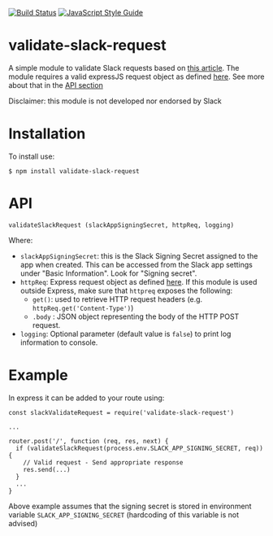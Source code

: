 [![Build Status](https://travis-ci.org/gverni/validate-slack-request.svg?branch=master)](https://travis-ci.org/gverni/validate-slack-request) [![JavaScript Style Guide](https://img.shields.io/badge/code_style-standard-brightgreen.svg)](https://standardjs.com)

# validate-slack-request

A simple module to validate Slack requests based on [this article](https://api.slack.com/docs/verifying-requests-from-slack). The module requires a valid expressJS request object as defined [here](https://expressjs.com/en/api.html#reqhttps://expressjs.com/en/api.html#req). See more about that in the [API section](#api)

Disclaimer: this module is not developed nor endorsed by Slack 

# Installation 

To install use: 

```$ npm install validate-slack-request```


# API 

```validateSlackRequest (slackAppSigningSecret, httpReq, logging)```

Where:
* `slackAppSigningSecret`: this is the Slack Signing Secret assigned to the app when created. This can be accessed from the Slack app settings under "Basic Information". Look for "Signing secret". 
* `httpReq`: Express request object as defined [here](https://expressjs.com/en/api.html#reqhttps://expressjs.com/en/api.html#req). If this module is used outside Express, make sure that `httpreq` exposes the following: 
  * `get()`: used to retrieve HTTP request headers (e.g. `httpReq.get('Content-Type')`)
  * `.body` : JSON object representing the body of the HTTP POST request.
* `logging`: Optional parameter (default value is `false`) to print log information to console. 

# Example

In express it can be added to your route using: 

```
const slackValidateRequest = require('validate-slack-request')

... 

router.post('/', function (req, res, next) {
  if (validateSlackRequest(process.env.SLACK_APP_SIGNING_SECRET, req)) {
    // Valid request - Send appropriate response 
    res.send(...)
  }
  ...
}
```
    
Above example assumes that the signing secret is stored in environment variable `SLACK_APP_SIGNING_SECRET` (hardcoding of this variable is not advised) 
